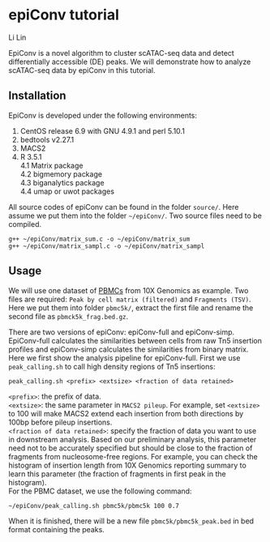 # epiConv tutorial
Li Lin<br>

EpiConv is a novel algorithm to cluster scATAC-seq data and detect differentially accessible (DE) peaks. We will demonstrate how to analyze scATAC-seq data by epiConv in this tutorial.

## Installation
EpiConv is developed under the following environments:
1. CentOS release 6.9 with GNU 4.9.1 and perl 5.10.1
2. bedtools v2.27.1
3. MACS2
4. R 3.5.1<br>
  4.1 Matrix package<br>
  4.2 bigmemory package<br>
  4.3 biganalytics package<br>
  4.4 umap or uwot packages<br>

All source codes of epiConv can be found in the folder `source/`. Here assume we put them into the folder `~/epiConv/`. Two source files need to be compiled.<br>
```
g++ ~/epiConv/matrix_sum.c -o ~/epiConv/matrix_sum
g++ ~/epiConv/matrix_sampl.c -o ~/epiConv/matrix_sampl
```
## Usage
We will use one dataset of [PBMCs](https://support.10xgenomics.com/single-cell-atac/datasets/1.2.0/atac_pbmc_5k_v1) from 10X Genomics as example. Two files are required: `Peak by cell matrix (filtered)` and `Fragments (TSV)`. Here we put them into folder `pbmc5k/`, extract the first file and rename the second file as `pbmck5k_frag.bed.gz`.

There are two versions of epiConv: epiConv-full and epiConv-simp. EpiConv-full calculates the similarities between cells from raw Tn5 insertion profiles and epiConv-simp calculates the similarities from binary matrix. Here we first show the analysis pipeline for epiConv-full. First we use `peak_calling.sh` to call high density regions of Tn5 insertions:
```
peak_calling.sh <prefix> <extsize> <fraction of data retained>
```
`<prefix>`: the prefix of data.<br>
`<extsize>`: the same parameter in `MACS2 pileup`. For example, set `<extsize>` to 100 will make MACS2 extend each insertion from both directions by 100bp before pileup insertions.<br>
`<fraction of data retained>`: specify the fraction of data you want to use in downstream analysis. Based on our preliminary analysis, this parameter need not to be accurately specified but should be close to the fraction of fragments from nucleosome-free regions. For example, you can check the histogram of insertion length from 10X Genomics reporting summary to learn this parameter (the fraction of fragments in first peak in the histogram).<br>
For the PBMC dataset, we use the following command:
```
~/epiConv/peak_calling.sh pbmc5k/pbmc5k 100 0.7
```
When it is finished, there will be a new file `pbmc5k/pbmc5k_peak.bed` in bed format containing the peaks.
